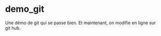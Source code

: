demo_git
========

Une démo de git qui se passe bien.
Et maintenant, on modifie en ligne sur git hub.
